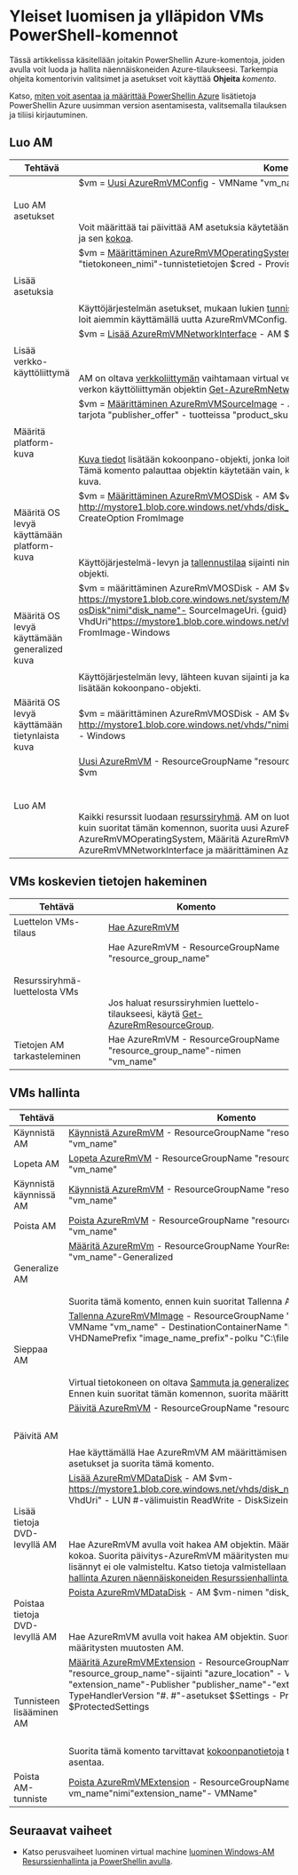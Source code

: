 <properties 
   pageTitle="Yleisiä PowerShell-komennot VMs | Microsoft Azure"
   description="Pääset alkuun luontiin ja hallintaan Windows Azure oman VMs yleisiä PowerShell-komennot"
   services="virtual-machines-windows"
   documentationCenter=""
   authors="davidmu1" 
   manager="timlt" 
   editor="tysonn" 
   tags="azure-resource-manager"/>
   
<tags
   ms.service="virtual-machines-windows"
   ms.devlang="na"
   ms.topic="article"
   ms.tgt_pltfrm="vm-windows"
   ms.workload="infrastructure-services"
   ms.date="09/27/2016"
   ms.author="davidmu" />

# <a name="common-powershell-commands-for-creating-and-managing-vms"></a>Yleiset luomisen ja ylläpidon VMs PowerShell-komennot

Tässä artikkelissa käsitellään joitakin PowerShellin Azure-komentoja, joiden avulla voit luoda ja hallita näennäiskoneiden Azure-tilaukseesi.  Tarkempia ohjeita komentorivin valitsimet ja asetukset voit käyttää **Ohjeita** *komento*.

Katso, [miten voit asentaa ja määrittää PowerShellin Azure](../powershell-install-configure.md) lisätietoja PowerShellin Azure uusimman version asentamisesta, valitsemalla tilauksen ja tiliisi kirjautuminen.

## <a name="create-a-vm"></a>Luo AM

Tehtävä | Komento
-------------- | -------------------------
Luo AM asetukset | $vm = [Uusi AzureRmVMConfig](https://msdn.microsoft.com/library/mt603727.aspx) - VMName "vm_name" - VMSize "vm_size"<BR></BR><BR></BR>Voit määrittää tai päivittää AM asetuksia käytetään AM-määritys. Kokoonpano on alustaa nimi AM ja sen [kokoa](virtual-machines-windows-sizes.md).
Lisää asetuksia | $vm = [Määrittäminen AzureRmVMOperatingSystem](https://msdn.microsoft.com/library/mt603843.aspx) - AM $vm-Windows - tietokoneen nimi "tietokoneen_nimi"-tunnistetietojen $cred - ProvisionVMAgent - EnableAutoUpdate<BR></BR><BR></BR>Käyttöjärjestelmän asetukset, mukaan lukien [tunnistetiedot](https://technet.microsoft.com/library/hh849815.aspx) lisätään kokoonpano-objekti, jonka loit aiemmin käyttämällä uutta AzureRmVMConfig.
Lisää verkko-käyttöliittymä | $vm = [Lisää AzureRmVMNetworkInterface](https://msdn.microsoft.com/library/mt619351.aspx) - AM $vm-tunnuksen $ NIC-sivustosta. Tunnus<BR></BR><BR></BR>AM on oltava [verkkoliittymän](virtual-machines-windows-ps-create.md) vaihtamaan virtual verkossa. Voit myös hakea aiemmin luodun verkon käyttöliittymän objektin [Get-AzureRmNetworkInterface](https://msdn.microsoft.com/library/mt619434.aspx) .
Määritä platform-kuva | $vm = [Määrittäminen AzureRmVMSourceImage](https://msdn.microsoft.com/library/mt619344.aspx) - AM $vm - PublisherName "publisher_name"-tarjota "publisher_offer" - tuotteissa "product_sku"-"viimeisimmät-versio<BR></BR><BR></BR>[Kuva tiedot](virtual-machines-windows-cli-ps-findimage.md) lisätään kokoonpano-objekti, jonka loit aiemmin käyttämällä uutta AzureRmVMConfig. Tämä komento palauttaa objektin käytetään vain, kun määrität OS levyä käyttämään ympäristö kuva.
Määritä OS levyä käyttämään platform-kuva | $vm = [Määrittäminen AzureRmVMOSDisk](https://msdn.microsoft.com/library/mt603746.aspx) - AM $vm-http://mystore1.blob.core.windows.net/vhds/disk_name.vhd"nimi"disk_name"- VhdUri" - CreateOption FromImage<BR></BR><BR></BR>Käyttöjärjestelmä-levyn ja [tallennustilaa](../storage/storage-powershell-guide-full.md) sijainti nimi lisätään aiemmin luomasi kokoonpano-objekti.
Määritä OS levyä käyttämään generalized kuva | $vm = määrittäminen AzureRmVMOSDisk - AM $vm-https://mystore1.blob.core.windows.net/system/Microsoft.Compute/Images/myimages/myprefix-osDisk"nimi"disk_name"- SourceImageUri. {guid} .vhd"- VhdUri"https://mystore1.blob.core.windows.net/vhds/disk_name.vhd"- CreateOption FromImage-Windows<BR></BR><BR></BR>Käyttöjärjestelmän levy, lähteen kuvan sijainti ja kalenteritiedoston sijaintiin [tallennustilaan](../storage/storage-powershell-guide-full.md) nimi lisätään kokoonpano-objekti.
Määritä OS levyä käyttämään tietynlaista kuva | $vm = määrittäminen AzureRmVMOSDisk - AM $vm-http://mystore1.blob.core.windows.net/vhds/"nimi"name_of_disk"- VhdUri" - CreateOption Liitä - Windows
Luo AM | [Uusi AzureRmVM]() - ResourceGroupName "resource_group_name"-"location_name" sijainti - AM $vm<BR></BR><BR></BR>Kaikki resurssit luodaan [resurssiryhmä](../powershell-azure-resource-manager.md). AM on luotava resurssiryhmän samaan [sijaintiin](https://msdn.microsoft.com/library/azure/dn495177.aspx) . Ennen kuin suoritat tämän komennon, suorita uusi AzureRmVMConfig, Määritä AzureRmVMOperatingSystem, Määritä AzureRmVMSourceImage, Lisää AzureRmVMNetworkInterface ja määrittäminen AzureRmVMOSDisk.

## <a name="get-information-about-vms"></a>VMs koskevien tietojen hakeminen

Tehtävä | Komento
-------------- | -------------------------
Luettelon VMs-tilaus| [Hae AzureRmVM](https://msdn.microsoft.com/library/mt603718.aspx)
Resurssiryhmä-luettelosta VMs | Hae AzureRmVM - ResourceGroupName "resource_group_name"<BR></BR><BR></BR>Jos haluat resurssiryhmien luettelo-tilaukseesi, käytä [Get-AzureRmResourceGroup](https://msdn.microsoft.com/library/mt679016.aspx).
Tietojen AM tarkasteleminen | Hae AzureRmVM - ResourceGroupName "resource_group_name"-nimen "vm_name"

## <a name="manage-vms"></a>VMs hallinta

Tehtävä | Komento
-------------- | -------------------------
Käynnistä AM | [Käynnistä AzureRmVM](https://msdn.microsoft.com/library/mt603453.aspx) - ResourceGroupName "resource_group_name"-nimen "vm_name"
Lopeta AM | [Lopeta AzureRmVM](https://msdn.microsoft.com/library/mt603483.aspx) - ResourceGroupName "resource_group_name"-nimen "vm_name"
Käynnistä käynnissä AM | [Käynnistä AzureRmVM](https://msdn.microsoft.com/library/mt603775.aspx) - ResourceGroupName "resource_group_name"-nimen "vm_name"
Poista AM | [Poista AzureRmVM](https://msdn.microsoft.com/library/mt603641.aspx) - ResourceGroupName "resource_group_name"-nimen "vm_name"
Generalize AM | [Määritä AzureRmVm](https://msdn.microsoft.com/library/mt603688.aspx) - ResourceGroupName YourResourceGroup-nimen "vm_name"-Generalized<BR></BR><BR></BR>Suorita tämä komento, ennen kuin suoritat Tallenna AzureRmVMImage.
Sieppaa AM | [Tallenna AzureRmVMImage](https://msdn.microsoft.com/library/mt619423.aspx) - ResourceGroupName "resource_group_name" - VMName "vm_name" - DestinationContainerName "image_container" - VHDNamePrefix "image_name_prefix"-polku "C:\filepath\filename.json"<BR></BR><BR></BR>Virtual tietokoneen on oltava [Sammuta ja generalized](virtual-machines-windows-generalize-vhd.md) voidaan luoda kuva. Ennen kuin suoritat tämän komennon, suorita määrittäminen AzureRmVm.
Päivitä AM | [Päivitä AzureRmVM](https://msdn.microsoft.com/library/mt603662.aspx) - ResourceGroupName "resource_group_name" - AM $vm<BR></BR><BR></BR>Hae käyttämällä Hae AzureRmVM AM määrittämisen muuttaminen AM objektin asetukset ja suorita tämä komento.
Lisää tietoja DVD-levyllä AM | [Lisää AzureRmVMDataDisk](https://msdn.microsoft.com/library/mt603673.aspx) - AM $vm-https://mystore1.blob.core.windows.net/vhds/disk_name.vhd"nimi"disk_name"- VhdUri" - LUN #-välimuistin ReadWrite - DiskSizeinGB # - CreateOption tyhjä<BR></BR><BR></BR>Hae AzureRmVM avulla voit hakea AM objektin. Määritä LUN-numero ja levyn kokoa. Suorita päivitys-AzureRmVM määritysten muutosten AM. Levy, jotka olet lisännyt ei ole valmisteltu. Katso tietoja valmistellaan levyjä, kun ne lisätään [hallinta Azuren näennäiskoneiden Resurssienhallinta ja PowerShellin avulla](virtual-machines-windows-ps-manage.md).
Poistaa tietoja DVD-levyllä AM | [Poista AzureRmVMDataDisk](https://msdn.microsoft.com/library/mt603614.aspx) - AM $vm-nimen "disk_name"<BR></BR><BR></BR>Hae AzureRmVM avulla voit hakea AM objektin. Suorita päivitys-AzureRmVM määritysten muutosten AM.
Tunnisteen lisääminen AM | [Määritä AzureRmVMExtension](https://msdn.microsoft.com/library/mt603745.aspx) - ResourceGroupName "resource_group_name"-sijainti "azure_location" - VMName "vm_name"-nimi "extension_name"-Publisher "publisher_name"-"extension_type" tyyppi - TypeHandlerVersion "#. #"-asetukset $Settings - ProtectedSettings $ProtectedSettings<BR></BR><BR></BR>Suorita tämä komento tarvittavat [kokoonpanotietoja](virtual-machines-windows-extensions-configuration-samples.md) tunniste, jonka haluat asentaa.
Poista AM-tunniste | [Poista AzureRmVMExtension](https://msdn.microsoft.com/library/mt603782.aspx) - ResourceGroupName "resource_group_name"-vm_name"nimi"extension_name"- VMName"

## <a name="next-steps"></a>Seuraavat vaiheet

- Katso perusvaiheet luominen virtual machine [luominen Windows-AM Resurssienhallinta ja PowerShellin avulla](virtual-machines-windows-ps-create.md).

